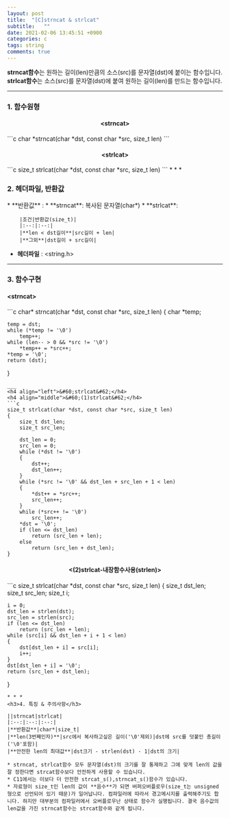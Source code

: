 ```yaml
---
layout: post
title:  "[C]strncat & strlcat"
subtitle:   ""
date: 2021-02-06 13:45:51 +0900
categories: c
tags: string
comments: true
---
```


**strncat함수**는 원하는 길이(len)만큼의 소스(src)를 문자열(dst)에 붙이는 함수입니다.<br />
**strlcat함수**는 소스(src)를 문자열(dst)에 붙여 원하는 길이(len)를 만드는 함수입니다.

* * *
<h3>1. 함수원형</h3>
<h4 align="middle">&#60;strncat&#62;</h4>
```c
char *strncat(char *dst, const char *src, size_t len)
```
<h4 align="middle">&#60;strlcat&#62;</h4>
```c
size_t strlcat(char *dst, const char *src, size_t len)
```
* * *
<h3>2. 헤더파일, 반환값</h3>
* **반환값** : 
    * **strncat**: 복사된 문자열(char*)
    * **strlcat**: 

        |조건|반환값(size_t)|
        |:--:|:--:|
        |**len < dst길이**|src길이 + len|
        |**그외**|dst길이 + src길이|

* **헤더파일** : \<string.h\>

* * *
<h3>3. 함수구현</h3>
<h4 align="left">&#60;strncat&#62;</h4>
```c
char* strncat(char *dst, const char *src, size_t len)
{
    char *temp;

    temp = dst;
    while (*temp != '\0')
        temp++;
    while (len-- > 0 && *src != '\0')
        *temp++ = *src++;
    *temp = '\0';
    return (dst);
}
```
___
<h4 align="left">&#60;strlcat&#62;</h4>
<h4 align="middle">&#60;(1)strlcat&#62;</h4>
```c
size_t strlcat(char *dst, const char *src, size_t len)
{
    size_t dst_len;
    size_t src_len;

    dst_len = 0;
    src_len = 0;
    while (*dst != '\0')
	{
		dst++;
        dst_len++;
	}
    while (*src != '\0' && dst_len + src_len + 1 < len)
    {
        *dst++ = *src++;
        src_len++;
    }
    while (*src++ != '\0')
        src_len++;
    *dst = '\0';
    if (len <= dst_len)
        return (src_len + len);
    else
        return (src_len + dst_len);
}
```
<h4 align="middle">&#60;(2)strlcat-내장함수사용(strlen)&#62;</h4>
```c
size_t	strlcat(char *dst, const char *src, size_t len)
{
	size_t dst_len;
	size_t src_len;
	size_t i;

	i = 0;
	dst_len = strlen(dst);
	src_len = strlen(src);
	if (len <= dst_len)
		return (src_len + len);
	while (src[i] && dst_len + i + 1 < len)
	{
		dst[dst_len + i] = src[i];
		i++;
	}
	dst[dst_len + i] = '\0';
	return (src_len + dst_len);
}
```
* * *
<h3>4. 특징 & 주의사항</h3>

||strncat|strlcat|
|:--:|:--:|:--:|
|**반환값**|char*|size_t|
|**len(3번째인자)**|src에서 복사하고싶은 길이('\0'제외)|dst에 src를 덧붙인 총길이('\0'포함)|
|**안전한 len의 최대값**|dst크기 - strlen(dst) - 1|dst의 크기|

* strncat, strlcat함수 모두 문자열(dst)의 크기를 잘 통제하고 그에 맞게 len의 값을 잘 정한다면 strcat함수보다 안전하게 사용할 수 있습니다.
* C11에서는 이보다 더 안전한 strcat_s(),strncat_s()함수가 있습니다.
* 자료형이 size_t인 len의 값이 **음수**가 되면 버퍼오버플로우(size_t는 unsigned형으로 선언되어 있기 때문)가 일어납니다. 컴파일러에 따라서 경고메시지를 출력해주기도 합니다. 하지만 대부분의 컴파일러에서 오버플로우난 상태로 함수가 실행됩니다. 결국 음수값의 len값을 가진 strncat함수는 strcat함수와 같게 됩니다.